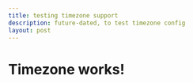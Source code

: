 ```yaml
---
title: testing timezone support
description: future-dated, to test timezone config
layout: post
---
```


# Timezone works!
